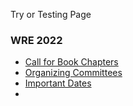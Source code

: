 Try or Testing Page
### WRE 2022
  * [Call for Book Chapters](https://giki.edu.pk/rd/rd-fcs/wre2022/callforbookchapters)
  * [Organizing Committees](https://giki.edu.pk/rd/rd-fcs/wre2022/organizing-committees-2/)
  * [Important Dates](https://giki.edu.pk/rd/rd-fcs/wre2022/important-dates/)
  * [](https://giki.edu.pk/rd/rd-fcs/wre2022/contact-us/)


